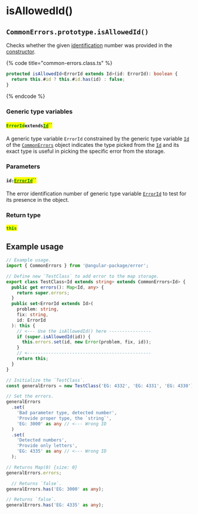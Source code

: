 # isAllowedId()

## `CommonErrors.prototype.isAllowedId()`

Checks whether the given [identification](../../getting-started/basic-concepts.md#unique-identification) number was provided in the [constructor](../constructor.md).

{% code title="common-errors.class.ts" %}
```typescript
protected isAllowedId<ErrorId extends Id>(id: ErrorId): boolean {
  return this.#id ? this.#id.has(id) : false;
}
```
{% endcode %}

### Generic type variables

#### <mark style="color:green;">`ErrorId`</mark>`extends`[<mark style="color:green;">`Id`</mark>](../generic-type-variables.md#commonerrors-less-than-id-greater-than)<mark style="color:green;">``</mark>

A generic type variable `ErrorId` constrained by the generic type variable [`Id`](../generic-type-variables.md#commonerrors-less-than-id-greater-than) of the [`CommonErrors`](broken-reference) object indicates the type picked from the [`Id`](../generic-type-variables.md#commonerrors-less-than-id-greater-than) and its exact type is useful in picking the specific error from the storage.

### Parameters

#### `id:`[<mark style="color:green;">`ErrorId`</mark>](isallowedid.md#erroridextendsid)<mark style="color:green;">``</mark>

The error identification number of generic type variable [`ErrorId`](isallowedid.md#erroridextendsid) to test for its presence in the object.

### Return type

#### <mark style="color:green;">`this`</mark>

## Example usage

```typescript
// Example usage.
import { CommonErrors } from '@angular-package/error';

// Define new `TestClass` to add error to the map storage.
export class TestClass<Id extends string> extends CommonErrors<Id> {
  public get errors(): Map<Id, any> {
    return super.errors;
  }
  public set<ErrorId extends Id>(
    problem: string,
    fix: string,
    id: ErrorId
  ): this {
    // <--- Use the isAllowedId() here ----------------
    if (super.isAllowedId(id)) {
      this.errors.set(id, new Error(problem, fix, id));
    }
    // <-----------------------------------------------
    return this;
  }
}

// Initialize the `TestClass`.
const generalErrors = new TestClass('EG: 4332', 'EG: 4331', 'EG: 4330');

// Set the errors.
generalErrors
  .set(
    'Bad parameter type, detected number',
    'Provide proper type, the `string`',
    'EG: 3000' as any // <--- Wrong ID
  )
  .set(
    'Detected numbers',
    'Provide only letters',
    'EG: 4335' as any // <--- Wrong ID
  );

// Returns Map(0) {size: 0}
generalErrors.errors;

  // Returns `false`.
generalErrors.has('EG: 3000' as any);

// Returns `false`.
generalErrors.has('EG: 4335' as any);
```
